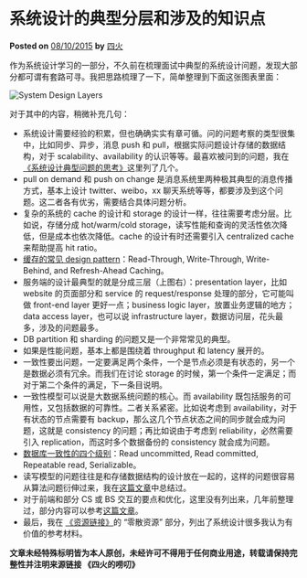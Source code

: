 # 系统设计的典型分层和涉及的知识点

**Posted on** [08/10/2015](https://www.raychase.net/3165 "08/10/201506/23/2019") **by** [四火](https://www.raychase.net/author/6116353 "四火")

作为系统设计学习的一部分，不久前在梳理面试中典型的系统设计问题，发现大部分都可谓有套路可寻。我把思路梳理了一下，简单整理到下面这张图表里面：

![System Design Layers](https://www.raychase.net/wp-content/uploads/2015/08/system-designSystem-Design-Layers.png "System Design Layers.png")

对于其中的内容，稍微补充几句：

* 系统设计需要经验的积累，但也确确实实有章可循。问的问题考察的类型很集中，比如同步、异步，消息 push 和 pull，根据实际问题设计存储的数据结构，对于 scalability、availability 的认识等等。最喜欢被问到的问题，我在 [《系统设计典型问题的思考》](https://www.raychase.net/2878 "《系统设计典型问题的思考》")这里列了几个。
* pull on demand 和 push on change 是消息系统里两种极其典型的消息传播方式，基本上设计 twitter、weibo，xx 聊天系统等等，都要涉及到这个问题。这二者各有优劣，需要结合具体问题分析。
* 复杂的系统的 cache 的设计和 storage 的设计一样，往往需要考虑分层。比如说，存储分成 hot/warm/cold storage，读写性能和查询的灵活性依次降低，但是成本也依次降低。cache 的设计有时还需要引入 centralized cache 来帮助提高 hit ratio。
* [缓存的常见 design pattern](https://docs.oracle.com/cd/E18686_01/coh.37/e18680/readthrough.htm#COHGS192 "缓存的常见 design pattern")：Read-Through, Write-Through, Write-Behind, and Refresh-Ahead Caching。
* 服务端的设计最典型的就是分成三层（上图右）：presentation layer，比如 website 的页面部分和 service 的 request/response 处理的部分，它可能叫做 front-end layer 更好一点；business logic layer，放置业务逻辑的地方；data access layer，也可以说 infrastructure layer，数据访问层，花头最多，涉及的问题最多。
* DB partition 和 sharding 的问题又是一个非常常见的典型。
* 如果是性能问题，基本上都是围绕着 throughput 和 latency 展开的。
* 一致性要出问题，一定要满足两个条件，一个是节点必须是有状态的，另一个是数据必须有冗余。而我们在讨论 storage 的时候，第一个条件一定满足；而对于第二个条件的满足，下一条目说明。
* 一致性模型可以说是大数据系统问题的核心。而 availability 既包括服务的可用性，又包括数据的可靠性。二者关系紧密。比如说考虑到 availability，对于有状态的节点需要有 backup，那么这几个节点状态之间的同步就会成为问题，这就是 consistency 的问题；再比如说由于考虑到 reliability，必然需要引入 replication，而这时多个数据备份的 consistency 就会成为问题。
* [数据库一致性的四个级别](https://docs.oracle.com/cd/B28359_01/server.111/b28318/consist.htm#CNCPT1313 "数据库一致性的四个级别")：Read uncommitted, Read committed, Repeatable read, Serializable。
* 读写模型的问题往往是和存储数据结构的设计放在一起的，这样的问题很容易从算法问题衍伸过来，我在[这篇文章](https://www.raychase.net/2932 "这篇文章")中总结过。
* 对于前端和部分 CS 或 BS 交互的要点和优化，这里没有列出来，几年前整理过，部分内容可以参考[这篇文章](https://www.raychase.net/311 "这篇文章")。
* 最后，我在 [《资源链接》](https://www.raychase.net/resources "《资源链接》")的 “零散资源” 部分，列出了系统设计很多我认为有价值的参考材料。

**文章未经特殊标明皆为本人原创，未经许可不得用于任何商业用途，转载请保持完整性并注明来源链接 《四火的唠叨》**
